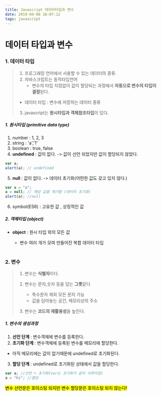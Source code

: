 ```yaml
---
title: Javascript 데이터타입과 변수
date: 2019-04-08 16:07:12
tags: javascript
---
```


# 데이터 타입과 변수

### 1. 데이터 타입

> 1.  프로그래밍 언어에서 사용할 수 있는 데이터의 종류.
> 2.  자바스크립트는 동적타입언어
>     - 변수의 타입 지정없이 값이 할당되는 과정에서 **자동으로 변수의 타입이 결정**된다.
>
> - 데이터 타입 : 변수에 저장하는 데이터 종류
>
> 3.  javascript는 **원시타입과 객체참조타입**이 있다.

##### 1. 원시타입 (primitive data type)

1. number : 1, 2, 3
2. string : 'a','1'
3. boolean : true, false
4. **undefined** : 값이 없다. -> 값이 선언 되었지만 값이 할당되지 않았다.

```js
var a;
alert(a); // undefined
```

5. **null** : 값이 없다. -> 데이터 초기화(어떤한 값도 갖고 있지 않다.)

```js
var a = "a";
a = null; // 해당 값을 제거함 (데이터 초기화)
alert(a); //null
```

6. symbol(ES6) : 고유한 값 , 상징적인 값

##### 2. 객체타입 (object)

- **object** : 원시 타입 외의 모든 값

  - 변수 여러 개가 모여 만들어진 복합 데이터 타입

  <br>

### 2. 변수

> 1. 변수는 **식별자**이다.
> 2. 변수는 문자,숫자 등을 담는 **그릇**같다
>
>    - 특수문자 제외 모든 문자 가능
>    - 값을 담아놓는 공간, 메모리상의 주소
>
> 3. 변수는 **코드의 재활용성**을 높인다.

##### 1. 변수의 생성과정

1. **선언 단계** : 변수객체에 변수를 등록한다.
2. **초기화 단계** : 변수객체에 등록된 변수를 메모리에 할당한다.

- 아직 메모리에는 값이 없기때문에 undefined로 초기화된다.

3. **할당 단계** : undefined로 초기화된 상태에서 값을 할당한다.

```js
var a; //선언 + 초기화(var는 초기화가 같이 이루어짐)
a = "hi"; //할당
```

<mark>변수 선언문은 호이스팅 되지만 변수 할당문은 호이스팅 되지 않는다!</mark>
